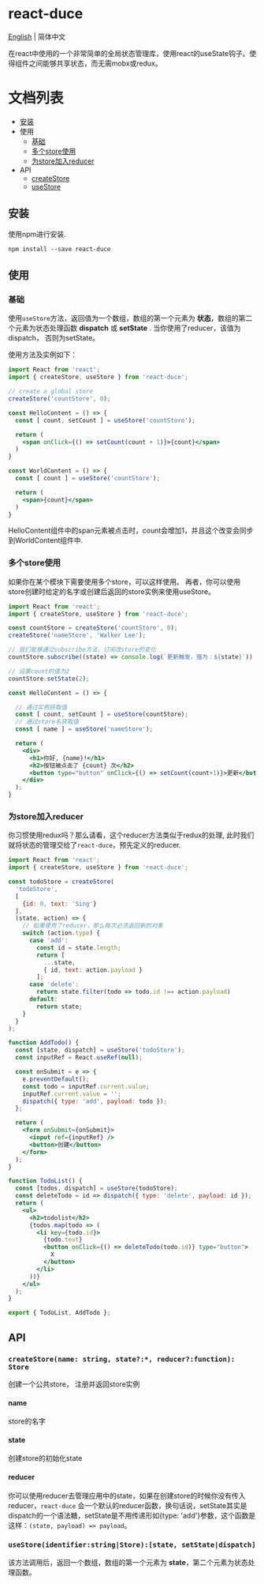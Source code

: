 # react-duce

[English](./README.md) | 简体中文

在react中使用的一个非常简单的全局状态管理库，使用react的useState钩子。使得组件之间能够共享状态，而无需mobx或redux。

# 文档列表

- [安装](#installation)
- 使用
  - [基础](#usage_basic)
  - [多个store使用](#usage_mutiple)
  - [为store加入reducer](#usage_reducer)
- API
  - [createStore](#api_createStore)
  - [useStore](#api_useStore)

## <a name="installation">安装</a>
使用npm进行安装.

`npm install --save react-duce`

## <a name="usage">使用</a>
### <a name="usage_basic">基础</a>

使用`useStore`方法，返回值为一个数组，数组的第一个元素为 __状态__，数组的第二个元素为状态处理函数 __dispatch__ 或 __setState__ . 当你使用了reducer，该值为dispatch， 否则为setState。

使用方法及实例如下：

```jsx
import React from 'react';
import { createStore, useStore } from 'react-duce';

// create a global store
createStore('countStore', 0);

const HelloContent = () => {
  const [ count, setCount ] = useStore('countStore');

  return (
    <span onClick={() => setCount(count + 1)}>{count}</span>
  )
}

const WorldContent = () => {
  const [ count ] = useStore('countStore');

  return (
    <span>{count}</span>
  )
}

```
HelloContent组件中的span元素被点击时，count会增加1，并且这个改变会同步到WorldContent组件中.

### <a name="usage_mutiple">多个store使用</a>
如果你在某个模块下需要使用多个store，可以这样使用。
再者，你可以使用store创建时给定的名字或创建后返回的store实例来使用useStore。

```jsx
import React from 'react';
import { createStore, useStore } from 'react-duce';

const countStore = createStore('countStore', 0);
createStore('nameStore', 'Walker Lee');

// 我们能够通过subscribe方法，订阅改store的变化
countStore.subscribe((state) => console.log(`更新触发，值为：${state}`))

// 设置count的值为2
countStore.setState(2);

const HelloContent = () => {

  // 通过实例获取值
  const [ count, setCount ] = useStore(countStore);
  // 通过store名获取值
  const [ name ] = useStore('nameStore');

  return (
    <div>
      <h1>你好, {name}!</h1>
      <h2>按钮被点击了 {count} 次</h2>
      <button type="button" onClick={() => setCount(count+1)}>更新</button>
    </div>
  );
}
```

### <a name="usage_reducer">为store加入reducer</a>
你习惯使用redux吗？那么请看，这个reducer方法类似于redux的处理, 此时我们就将状态的管理交给了`react-duce`，预先定义的reducer.

```jsx
import React from 'react';
import { createStore, useStore } from 'react-duce';

const todoStore = createStore(
  'todoStore',
  [
    {id: 0, text: 'Sing'}
  ],
  (state, action) => {
    // 如果使用了reducer，那么每次必须返回新的对象
    switch (action.type) {
      case 'add':
        const id = state.length;
        return [
          ...state, 
          { id, text: action.payload }
        ];
      case 'delete':
        return state.filter(todo => todo.id !== action.payload)
      default:
        return state;
    }
  }
);

function AddTodo() {
  const [state, dispatch] = useStore('todoStore');
  const inputRef = React.useRef(null);

  const onSubmit = e => {
    e.preventDefault();
    const todo = inputRef.current.value;
    inputRef.current.value = '';
    dispatch({ type: 'add', payload: todo });
  };

  return (
    <form onSubmit={onSubmit}>
      <input ref={inputRef} />
      <button>创建</button>
    </form>
  );
}

function TodoList() {
  const [todos, dispatch] = useStore(todoStore);
  const deleteTodo = id => dispatch({ type: 'delete', payload: id });
  return (
    <ul>
      <h2>todolist</h2>
      {todos.map(todo => (
        <li key={todo.id}>
          {todo.text}
          <button onClick={() => deleteTodo(todo.id)} type="button">
            X
          </button>
        </li>
      ))}
    </ul>
  );
}

export { TodoList, AddTodo };
```

## <a name="api">API</a>
### <a name="api_createStore">`createStore(name: string, state?:*, reducer?:function): Store`</a>
创建一个公共store， 注册并返回store实例
#### name
store的名字
#### state
创建store的初始化state
#### reducer
你可以使用reducer去管理应用中的state，如果在创建store的时候你没有传入reducer，`react-duce` 会一个默认的reducer函数，换句话说，setState其实是dispatch的一个语法糖，setState是不用传递形如{type: 'add'}参数，这个函数是这样：`(state, payload) => payload`。

### <a>`useStore(identifier:string|Store):[state, setState|dispatch]`</a>
该方法调用后，返回一个数组，数组的第一个元素为 __state__，第二个元素为状态处理函数。